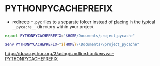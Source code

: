 
# PYTHONPYCACHEPREFIX

- redirects ```*.pyc``` files to a separate folder instead of placing in the typical ```__pycache__``` directory within your project 

```bash
export PYTHONPYCACHEPREFIX="$HOME/Documents/project_pycache"
```

```powershell
$env:PYTHONPYCACHEPREFIX="${HOME}\\Documents\\project_pycache"
```

https://docs.python.org/3/using/cmdline.html#envvar-PYTHONPYCACHEPREFIX